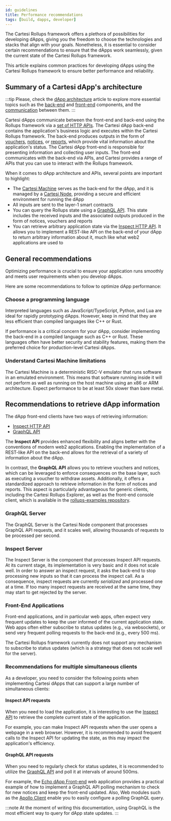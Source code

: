 ```yaml
---
id: guidelines
title: Performance recommendations
tags: [build, dapps, developer]
---
```


The Cartesi Rollups framework offers a plethora of possibilities for developing dApps, giving you the freedom to choose the technologies and stacks that align with your goals. Nonetheless, it is essential to consider certain recommendations to ensure that the dApps work seamlessly, given the current state of the Cartesi Rollups framework.

This article explains common practices for developing dApps using the Cartesi Rollups framework to ensure better performance and reliability.

## Summary of a Cartesi dApp's architecture

:::tip
Please, check the [dApp architecture](../dapp-architecture.md) article to explore more essential topics such as the [back-end](../dapp-architecture.md#back-end) and [front-end](../dapp-architecture.md#front-end) components, and the [communication](../dapp-architecture.md#communication) between them.
:::

Cartesi dApps communicate between the front-end and back-end using the Rollups framework via a [set of HTTP APIs](..//http-api.md). The Cartesi dApp back-end contains the application's business logic and executes within the Cartesi Rollups framework. The back-end produces outputs in the form of [vouchers](../main-concepts.md#vouchers), [notices](../main-concepts.md#notices), or [reports](../main-concepts.md#reports), which provide vital information about the application's status. The Cartesi dApp front-end is responsible for presenting information and collecting user inputs. The front-end communicates with the back-end via APIs, and Cartesi provides a range of APIs that you can use to interact with the Rollups framework.

When it comes to dApp architecture and APIs, several points are important to highlight:

* The [Cartesi Machine](/machine/intro) serves as the back-end for the dApp, and it is managed by a [Cartesi Node](../components.md#cartesi-nodes), providing a secure and efficient environment for running the dApp
* All inputs are sent to the layer-1 smart contracts
* You can query the Rollups state using a [GraphQL API](../api/graphql/basics.md). This state includes the received inputs and the associated outputs produced in the form of notices, vouchers and reports
* You can retrieve arbitrary application state via the [Inspect HTTP API](../api/inspect/inspect.api.mdx). It allows you to implement a REST-like API on the back-end of your dApp to return arbitrary information about it, much like what web2 applications are used to


## General recommendations

Optimizing performance is crucial to ensure your application runs smoothly and meets user requirements when you develop dApps.

Here are some recommendations to follow to optimize dApp performance:

### Choose a programming language

Interpreted languages such as JavaScript/TypeScript, Python, and Lua are ideal for rapidly prototyping dApps. However, keep in mind that they are less efficient than compiled languages like C++ or Rust.

If performance is a critical concern for your dApp, consider implementing the back-end in a compiled language such as C++ or Rust. These languages often have better security and stability features, making them the preferred choice for production-level Cartesi dApps.

### Understand Cartesi Machine limitations

The Cartesi Machine is a deterministic RISC-V emulator that runs software in an emulated environment. This means that software running inside it will not perform as well as running on the host machine using an x86 or ARM architecture. Expect performance to be at least 50x slower than bare metal.

## Recommendations to retrieve dApp information

The dApp front-end clients have two ways of retrieving information:
* [Inspect HTTP API](../api/inspect/inspect.api.mdx)
* [GraphQL API](../api/graphql/basics.md)

The **Inspect API** provides enhanced flexibility and aligns better with the conventions of modern web2 applications. Enabling the implementation of a REST-like API on the back-end allows for the retrieval of a variety of information about the dApp.

In contrast, the **GraphQL API** allows you to retrieve vouchers and notices, which can be leveraged to enforce consequences on the base layer, such as executing a voucher to withdraw assets. Additionally, it offers a standardized approach to retrieve information in the form of notices and reports. This aspect is particularly advantageous for generic clients, including the Cartesi Rollups Explorer, as well as the front-end console client, which is available in the [rollups-examples repository](https://github.com/cartesi/rollups-examples/tree/main/frontend-console).

### GraphQL Server

The GraphQL Server is the Cartesi Node component that processes GraphQL API requests, and it scales well, allowing thousands of requests to be processed per second.

### Inspect Server

The Inspect Server is the component that processes Inspect API requests. At its current stage, its implementation is very basic and it does not scale well. In order to answer an inspect request, it asks the back-end to stop processing new inputs so that it can process the inspect call. As a consequence, inspect requests are currently _serialized_ and processed one at a time. If too many inspect requests are received at the same time, they may start to get rejected by the server.

### Front-End Applications

Front-end applications, and in particular web apps, often expect very frequent updates to keep the user informed of the current application state. Web apps often either subscribe to status updates (e.g., via websockets), or send very frequent polling requests to the back-end (e.g., every 500 ms).

The Cartesi Rollups framework currently does not support any mechanism to subscribe to status updates (which is a strategy that does not scale well for the server).

### Recommendations for multiple simultaneous clients

As a developer, you need to consider the following points when implementing Cartesi dApps that can support a large number of simultaneous clients:

#### Inspect API requests

When you need to load the application, it is interesting to use the [Inspect API](../api/inspect/inspect.api.mdx) to retrieve the complete current state of the application.

For example, you can make Inspect API requests when the user opens a webpage in a web browser. However, it is recommended to avoid frequent calls to the Inspect API for updating the state, as this may impact the application's efficiency.

#### GraphQL API requests

When you need to regularly check for status updates, it is recommended to utilize the [GraphQL API](../api/graphql/basics.md) and poll it at intervals of around 500ms.

For example, the [Echo dApp Front-end](https://github.com/cartesi/rollups-examples/tree/main/frontend-echo) web application provides a practical example of how to implement a GraphQL API polling mechanism to check for new notices and keep the front-end updated. Also, Web modules such as the [Apollo Client](https://www.apollographql.com/apollo-client) enable you to easily configure a polling GraphQL query.

:::note
At the moment of writing this documentation, using GraphQL is the most efficient way to query for dApp state updates.
:::
